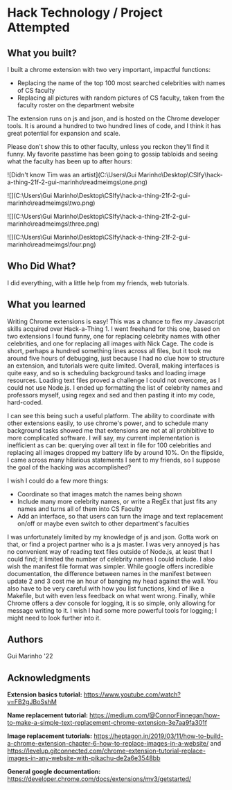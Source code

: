 # Hack Technology / Project Attempted


## What you built? 

I built a chrome extension with two very important, impactful functions:

* Replacing the name of the top 100 most searched celebrities with names of CS faculty
* Replacing all pictures with random pictures of CS faculty, taken from the faculty roster on the department website

The extension runs on js and json, and is hosted on the Chrome developer tools. It is around a hundred to two hundred lines of code, and I think it has great potential for expansion and scale.

Please don't show this to other faculty, unless you reckon they'll find it funny. My favorite passtime has been going to gossip tabloids and seeing what the faculty has been up to after hours:

![Didn't know Tim was an artist](C:\Users\Gui Marinho\Desktop\CSIfy\hack-a-thing-21f-2-gui-marinho\readmeimgs\one.png)



![](C:\Users\Gui Marinho\Desktop\CSIfy\hack-a-thing-21f-2-gui-marinho\readmeimgs\two.png)

![](C:\Users\Gui Marinho\Desktop\CSIfy\hack-a-thing-21f-2-gui-marinho\readmeimgs\three.png)

![](C:\Users\Gui Marinho\Desktop\CSIfy\hack-a-thing-21f-2-gui-marinho\readmeimgs\four.png)

## Who Did What?

I did everything, with a little help from my friends, web tutorials.

## What you learned

Writing Chrome extensions is easy! This was a chance to flex my Javascript skills acquired over Hack-a-Thing 1. I went freehand for this one, based on two extensions I found funny, one for replacing celebrity names with other celebrities, and one for replacing all images with Nick Cage. The code is short, perhaps a hundred something lines across all files, but it took me around five hours of debugging, just because I had no clue how to structure an extension, and tutorials were quite limited. Overall, making interfaces is quite easy, and so is scheduling background tasks and loading image resources. Loading text files proved a challenge I could not overcome, as I could not use Node.js. I ended up formatting the list of celebrity names and professors myself, using regex and sed and then pasting it into my code, hard-coded.

I can see this being such a useful platform. The ability to coordinate with other extensions easily, to use chrome's power, and to schedule many background tasks showed me that extensions are not at all prohibitive to more complicated software. I will say, my current implementation is inefficient as can be: querying over all text in file for 100 celebrities and replacing all images dropped my battery life by around 10%. On the flipside, I came across many hilarious statements I sent to my friends, so I suppose the goal of the hacking was accomplished?

I wish I could do a few more things:

* Coordinate so that images match the names being shown
* Include many more celebrity names, or write a RegEx that just fits any names and turns all of them into CS Faculty
* Add an interface, so that users can turn the image and text replacement on/off or maybe even switch to other department's faculties

I was unfortunately limited by my knowledge of js and json. Gotta work on that, or find a project partner who is a js master. I was very annoyed js has no convenient way of reading text files outside of Node.js, at least that I could find; it limited the number of celebrity names I could include. I also wish the manifest file format was simpler. While google offers incredible documentation, the difference between names in the manifest between update 2 and 3 cost me an hour of banging my head against the wall. You also have to be very careful with how you list functions, kind of like a Makefile, but with even less feedback on what went wrong. Finally, while Chrome offers a dev console for logging, it is so simple, only allowing for message writing to it. I wish I had some more powerful tools for logging; I might need to look further into it.

## Authors

Gui Marinho '22

## Acknowledgments

 **Extension basics tutorial:** https://www.youtube.com/watch?v=FB2gJBoSshM

**Name replacement tutorial:** https://medium.com/@ConnorFinnegan/how-to-make-a-simple-text-replacement-chrome-extension-3e7aa9fa301f

**Image replacement tutorials:** https://heptagon.in/2019/03/11/how-to-build-a-chrome-extension-chapter-6-how-to-replace-images-in-a-website/ and https://levelup.gitconnected.com/chrome-extension-tutorial-replace-images-in-any-website-with-pikachu-de2a6e3548bb 

**General google documentation:** https://developer.chrome.com/docs/extensions/mv3/getstarted/